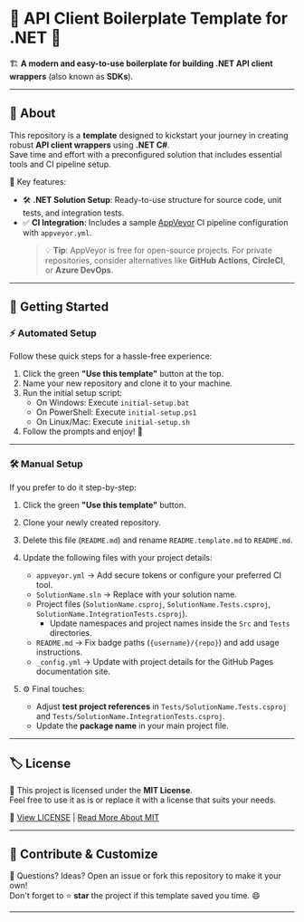 # 🚀 API Client Boilerplate Template for .NET 🎯

🏗️ **A modern and easy-to-use boilerplate for building .NET API client wrappers** (also known as **SDKs**).  

---

## 🌟 About

This repository is a **template** designed to kickstart your journey in creating robust **API client wrappers** using **.NET C#**.  
Save time and effort with a preconfigured solution that includes essential tools and CI pipeline setup.

🔧 Key features:  
- 🛠️ **.NET Solution Setup**: Ready-to-use structure for source code, unit tests, and integration tests.  
- ✅ **CI Integration**: Includes a sample [AppVeyor](https://www.appveyor.com/) CI pipeline configuration with `appveyor.yml`.  
   > 💡 **Tip**: AppVeyor is free for open-source projects. For private repositories, consider alternatives like **GitHub Actions**, **CircleCI**, or **Azure DevOps**.  

---

## 🚀 Getting Started

### ⚡ Automated Setup

Follow these quick steps for a hassle-free experience:

1. Click the green **"Use this template"** button at the top.  
2. Name your new repository and clone it to your machine.  
3. Run the initial setup script:  
   - On Windows: Execute `initial-setup.bat`  
   - On PowerShell: Execute `initial-setup.ps1`
   - On Linux/Mac: Execute `initial-setup.sh`
4. Follow the prompts and enjoy! 🎉  

---

### 🛠️ Manual Setup

If you prefer to do it step-by-step:

1. Click the green **"Use this template"** button.  
2. Clone your newly created repository.  
3. Delete this file (`README.md`) and rename `README.template.md` to `README.md`.  
4. Update the following files with your project details:  
   - `appveyor.yml` → Add secure tokens or configure your preferred CI tool.  
   - `SolutionName.sln` → Replace with your solution name.  
   - Project files (`SolutionName.csproj`, `SolutionName.Tests.csproj`, `SolutionName.IntegrationTests.csproj`).  
     - Update namespaces and project names inside the `Src` and `Tests` directories.  
   - `README.md` → Fix badge paths (`{username}/{repo}`) and add usage instructions.  
   - `_config.yml` → Update with project details for the GitHub Pages documentation site.  

5. ⚙️ Final touches:  
   - Adjust **test project references** in `Tests/SolutionName.Tests.csproj` and `Tests/SolutionName.IntegrationTests.csproj`.  
   - Update the **package name** in your main project file.  

---

## 🏷️ License

📄 This project is licensed under the **MIT License**.  
Feel free to use it as is or replace it with a license that suits your needs.  

🔗 [View LICENSE](https://github.com/guibranco/apiclient-boilerplate-dotnet/blob/main/LICENSE) | [Read More About MIT](http://opensource.org/licenses/MIT)

---

## 🎉 Contribute & Customize  

💬 Questions? Ideas? Open an issue or fork this repository to make it your own!  
Don't forget to ⭐ **star** the project if this template saved you time. 😄  

---
